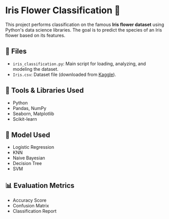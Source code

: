# Iris Flower Classification 🌸

This project performs classification on the famous **Iris flower dataset** using Python's data science libraries. The goal is to predict the species of an Iris flower based on its features.

## 📁 Files

- `iris_classification.py`: Main script for loading, analyzing, and modeling the dataset.
- `Iris.csv`: Dataset file (downloaded from [Kaggle](https://www.kaggle.com/datasets)).

## 🧰 Tools & Libraries Used

- Python
- Pandas, NumPy
- Seaborn, Matplotlib
- Scikit-learn

## 🧪 Model Used

- Logistic Regression
- KNN
- Naive Bayesian
- Decision Tree
- SVM

## 📊 Evaluation Metrics

- Accuracy Score
- Confusion Matrix
- Classification Report
  
